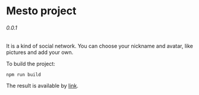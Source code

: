 # Mesto project
###### 0.0.1

It is a kind of social network. You can choose your nickname and avatar, like pictures and add your own.

To build the project:
```
npm run build
```

The result is available by [link](https://sysoevandrey.github.io/newMesto/).

